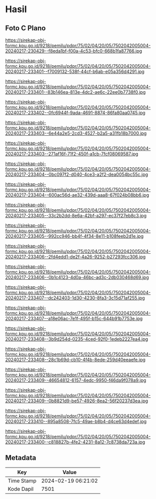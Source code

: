 # Hasil

## Foto C Plano

https://sirekap-obj-formc.kpu.go.id/9218/pemilu/pdpr/75/02/04/20/05/7502042005004-20240217-230429--f8eda1bf-f00a-4c53-bfc0-668b1fa87766.jpg

https://sirekap-obj-formc.kpu.go.id/9218/pemilu/pdpr/75/02/04/20/05/7502042005004-20240217-233401--f7009132-538f-44cf-b6ab-e05a356d4291.jpg

https://sirekap-obj-formc.kpu.go.id/9218/pemilu/pdpr/75/02/04/20/05/7502042005004-20240217-233401--83b146ea-813e-4dc2-ae6c-22ee0b7738f0.jpg

https://sirekap-obj-formc.kpu.go.id/9218/pemilu/pdpr/75/02/04/20/05/7502042005004-20240217-233402--0fc6944f-9ada-4691-8874-86fa80aa0745.jpg

https://sirekap-obj-formc.kpu.go.id/9218/pemilu/pdpr/75/02/04/20/05/7502042005004-20240217-233403--6e44a2e5-2cd3-4527-b2a5-a31fb18b7000.jpg

https://sirekap-obj-formc.kpu.go.id/9218/pemilu/pdpr/75/02/04/20/05/7502042005004-20240217-233403--271af16f-71f2-450f-a1cb-7fcf08069587.jpg

https://sirekap-obj-formc.kpu.go.id/9218/pemilu/pdpr/75/02/04/20/05/7502042005004-20240217-233404--0bc097f2-d040-4ce3-a2f2-dea0054bc55c.jpg

https://sirekap-obj-formc.kpu.go.id/9218/pemilu/pdpr/75/02/04/20/05/7502042005004-20240217-233404--600ac56d-ae32-439d-aaa8-67f024b08bb6.jpg

https://sirekap-obj-formc.kpu.go.id/9218/pemilu/pdpr/75/02/04/20/05/7502042005004-20240217-233405--33c2b2dd-8e6a-42bf-a297-ec37f27eb8c3.jpg

https://sirekap-obj-formc.kpu.go.id/9218/pemilu/pdpr/75/02/04/20/05/7502042005004-20240217-233405--992cc946-bb4f-4f34-8e11-b108feeb2d1e.jpg

https://sirekap-obj-formc.kpu.go.id/9218/pemilu/pdpr/75/02/04/20/05/7502042005004-20240217-233406--2fd4edd1-de2f-4a26-9252-b27293fcc306.jpg

https://sirekap-obj-formc.kpu.go.id/9218/pemilu/pdpr/75/02/04/20/05/7502042005004-20240217-233406--0b1c4123-4d0a-46bc-ad3c-2db030468d69.jpg

https://sirekap-obj-formc.kpu.go.id/9218/pemilu/pdpr/75/02/04/20/05/7502042005004-20240217-233407--dc242403-1d30-4230-8fa3-3c15d71af255.jpg

https://sirekap-obj-formc.kpu.go.id/9218/pemilu/pdpr/75/02/04/20/05/7502042005004-20240217-233407--a18e06ac-7e1f-495f-b15c-644b91b7753e.jpg

https://sirekap-obj-formc.kpu.go.id/9218/pemilu/pdpr/75/02/04/20/05/7502042005004-20240217-233408--3b9d254d-0235-4ced-92f0-1edeb2227ea4.jpg

https://sirekap-obj-formc.kpu.go.id/9218/pemilu/pdpr/75/02/04/20/05/7502042005004-20240217-233408--28c1b69d-cb10-4f4b-8ede-259d40eeaefe.jpg

https://sirekap-obj-formc.kpu.go.id/9218/pemilu/pdpr/75/02/04/20/05/7502042005004-20240217-233409--46654812-6157-4edc-9950-f46da9f078a9.jpg

https://sirekap-obj-formc.kpu.go.id/9218/pemilu/pdpr/75/02/04/20/05/7502042005004-20240217-233409--0b8821d9-be57-4926-8ea2-56f20237d3ea.jpg

https://sirekap-obj-formc.kpu.go.id/9218/pemilu/pdpr/75/02/04/20/05/7502042005004-20240217-233410--895a8508-7fc5-49ae-b8b4-d4ce63d4edef.jpg

https://sirekap-obj-formc.kpu.go.id/9218/pemilu/pdpr/75/02/04/20/05/7502042005004-20240217-233400--c818827b-4fe2-4231-8a12-7c8738da723a.jpg


## Metadata

| Key        | Value               |
| ---------- | ------------------- |
| Time Stamp | 2024-02-19 06:21:02 |
| Kode Dapil | 7501                |



